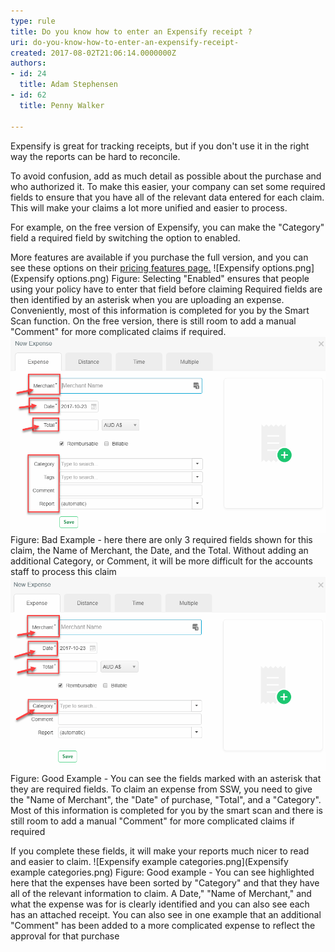 ```yaml
---
type: rule
title: Do you know how to enter an Expensify receipt ?
uri: do-you-know-how-to-enter-an-expensify-receipt-
created: 2017-08-02T21:06:14.0000000Z
authors:
- id: 24
  title: Adam Stephensen
- id: 62
  title: Penny Walker

---
```


  Expensify is great for tracking receipts, but if you don't use it in the right way the reports can be hard to reconcile.




To avoid confusion, add as much detail as possible about the purchase and who authorized it. To make this easier, your company can set some required fields to ensure that you have all of the relevant data entered for each claim. This will make your claims a lot more unified and easier to process. 

 
For example, on the free version of Expensify, you can make the "Category" field a required field by switching the option to enabled.

More features are available if you purchase the full version, and you can see these options on their [pricing features page.](https://www.expensify.com/pricing#features)
 ![Expensify options.png](Expensify options.png) Figure: Selecting "Enabled" ensures that people using your policy have to enter that field before claiming 
Required fields are then identified by an asterisk when you are uploading an expense. Conveniently, most of this information is completed for you by the Smart Scan function.  On the free version, there is still room to add a manual "Comment" for more complicated claims if required.
 ![Expensify_nocompulsary.png](Expensify_nocompulsary.png)  Figure: Bad Example - here there are only 3 required fields shown for this claim, the Name of Merchant, the Date, and the Total.  Without adding an additional Category, or Comment, it will be more difficult for the accounts staff to process this claim
 ![Expensify1.png](Expensify1.png)  Figure: Good Example - You can see the fields marked with an asterisk that they are required fields. To claim an expense from SSW, you need to give the "Name of Merchant", the "Date" of purchase, "Total", and a "Category". Most of this information is completed for you by the smart scan and there is still room to add a manual "Comment" for more complicated claims if required​

If you complete these fields, it will make your reports much nicer to read and easier to claim.
 ![Expensify example categories.png](Expensify example categories.png) Figure: Good example - You can see highlighted here that the expenses have been sorted by "Category" and that they have all of the relevant information to claim. A Date," "Name of Merchant," and what the expense was for is clearly identified and you can also see each has an attached receipt. You can also see in one example that an additional "Comment" has been added to a more complicated expense to reflect the approval for that purchase 

